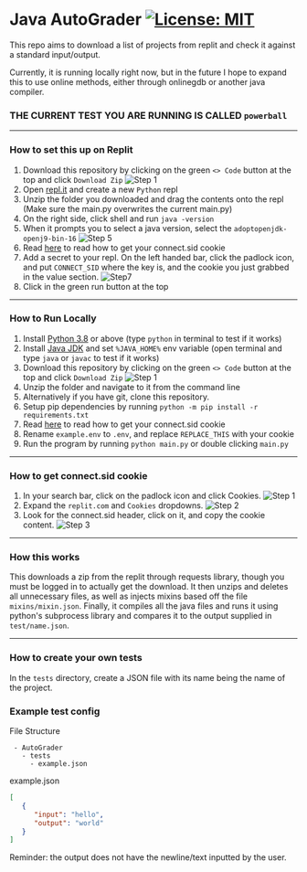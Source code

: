 # Java AutoGrader [![License: MIT](https://img.shields.io/badge/License-MIT-yellow.svg)](https://opensource.org/licenses/MIT)

This repo aims to download a list of projects from replit and check it against a standard input/output.

Currently, it is running locally right now, but in the future I hope to expand this to use online methods, either
through onlinegdb or another java compiler.

### THE CURRENT TEST YOU ARE RUNNING IS CALLED `powerball`

---

### How to set this up on Replit

1. Download this repository by clicking on the green `<> Code` button at the top and click `Download Zip`
   ![Step 1](https://files.catbox.moe/dsgaeg.png)
2. Open [repl.it](https://replit.com/~) and create a new `Python` repl
3. Unzip the folder you downloaded and drag the contents onto the repl (Make sure the main.py overwrites the current
   main.py)
4. On the right side, click shell and run `java -version`
5. When it prompts you to select a java version, select the `adoptopenjdk-openj9-bin-16`
   ![Step 5](https://files.catbox.moe/30cd7g.png)
6. Read [here](https://github.com/Chitaso/Java-AutoGrader/tree/master#how-to-get-connectsid-cookie) to read how to get
   your connect.sid cookie
7. Add a secret to your repl. On the left handed bar, click the padlock icon, and put `CONNECT_SID` where the key is,
   and the cookie you just grabbed in the value section.
   ![Step7](https://files.catbox.moe/1yljn8.png)
8. Click in the green run button at the top

---

### How to Run Locally

1. Install [Python 3.8](https://www.python.org/downloads/) or above (type `python` in terminal to test if it works)
2. Install [Java JDK](https://www.oracle.com/java/technologies/javase/javase8-archive-downloads.html) and set
   `%JAVA_HOME%` env variable (open terminal and type `java` or `javac` to test if it works)
3. Download this repository by clicking on the green `<> Code` button at the top and click `Download Zip`
   ![Step 1](https://files.catbox.moe/dsgaeg.png)
4. Unzip the folder and navigate to it from the command line
5. Alternatively if you have git, clone this repository.
6. Setup pip dependencies by running `python -m pip install -r requirements.txt`
7. Read [here](https://github.com/Chitaso/Java-AutoGrader/tree/master#how-to-get-connectsid-cookie) to read how to get
   your connect.sid cookie
8. Rename `example.env` to `.env`, and replace `REPLACE_THIS` with your cookie
9. Run the program by running `python main.py` or double clicking `main.py`

---

### How to get connect.sid cookie

1. In your search bar, click on the padlock icon and click Cookies.
   ![Step 1](https://files.catbox.moe/m7yysy.png)
2. Expand the `replit.com` and `Cookies` dropdowns.
   ![Step 2](https://files.catbox.moe/9igp8p.png)
3. Look for the connect.sid header, click on it, and copy the cookie content.
   ![Step 3](https://files.catbox.moe/doazii.png)

---

### How this works

This downloads a zip from the replit through requests library, though you must be logged in to actually get the
download. It then unzips and deletes all unnecessary files, as well as injects mixins based off the
file `mixins/mixin.json`. Finally, it compiles all the java files and runs it using python's subprocess library and
compares it to the output supplied in `test/name.json`.

---

### How to create your own tests

In the `tests` directory, create a JSON file with its name being the name of the project.

### Example test config

File Structure

```
 - AutoGrader
   - tests
     - example.json
```

example.json

```json
[
   {
      "input": "hello",
      "output": "world"
   }
]
```

Reminder: the output does not have the newline/text inputted by the user.

